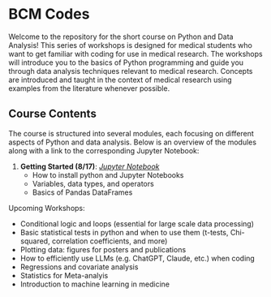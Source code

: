 # BCM Codes

Welcome to the repository for the short course on Python and Data Analysis! This series of workshops is designed for medical students who want to get familiar with coding for use in medical research. The workshops will introduce you to the basics of Python programming and guide you through data analysis techniques relevant to medical research. Concepts are introduced and taught in the context of medical research using examples from the literature whenever possible.

## Course Contents

The course is structured into several modules, each focusing on different aspects of Python and data analysis. Below is an overview of the modules along with a link to the corresponding Jupyter Notebook:

1. **Getting Started (8/17)**: [_Jupyter Notebook_](https://github.com/aidanboyne/BCMCodes/blob/67c9f1adabfb886f8c5050103a68285c49e41784/GettingStarted.ipynb)
   - How to install python and Jupyter Notebooks
   - Variables, data types, and operators
   - Basics of Pandas DataFrames
  
Upcoming Workshops:
- Conditional logic and loops (essential for large scale data processing)
- Basic statistical tests in python and when to use them (t-tests, Chi-squared, correlation coefficients, and more)
- Plotting data: figures for posters and publications
- How to efficiently use LLMs (e.g. ChatGPT, Claude, etc.) when coding
- Regressions and covariate analysis
- Statistics for Meta-analyis
- Introduction to machine learning in medicine
